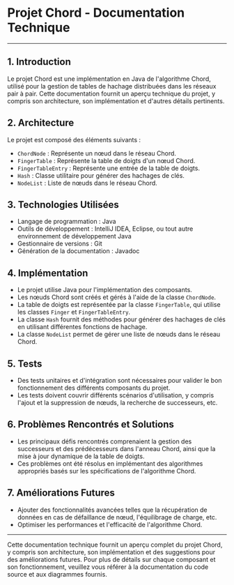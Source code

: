 # Projet Chord - Documentation Technique

---

## 1. Introduction
Le projet Chord est une implémentation en Java de l'algorithme Chord, utilisé pour la gestion de tables de hachage distribuées dans les réseaux pair à pair. Cette documentation fournit un aperçu technique du projet, y compris son architecture, son implémentation et d'autres détails pertinents.

## 2. Architecture
Le projet est composé des éléments suivants :
- `ChordNode` : Représente un nœud dans le réseau Chord.
- `FingerTable` : Représente la table de doigts d'un nœud Chord.
- `FingerTableEntry` : Représente une entrée de la table de doigts.
- `Hash` : Classe utilitaire pour générer des hachages de clés.
- `NodeList` : Liste de nœuds dans le réseau Chord.

## 3. Technologies Utilisées
- Langage de programmation : Java
- Outils de développement : IntelliJ IDEA, Eclipse, ou tout autre environnement de développement Java
- Gestionnaire de versions : Git
- Génération de la documentation : Javadoc


## 4. Implémentation
- Le projet utilise Java pour l'implémentation des composants.
- Les nœuds Chord sont créés et gérés à l'aide de la classe `ChordNode`.
- La table de doigts est représentée par la classe `FingerTable`, qui utilise les classes `Finger` et `FingerTableEntry`.
- La classe `Hash` fournit des méthodes pour générer des hachages de clés en utilisant différentes fonctions de hachage.
- La classe `NodeList` permet de gérer une liste de nœuds dans le réseau Chord.

## 5. Tests
- Des tests unitaires et d'intégration sont nécessaires pour valider le bon fonctionnement des différents composants du projet.
- Les tests doivent couvrir différents scénarios d'utilisation, y compris l'ajout et la suppression de nœuds, la recherche de successeurs, etc.

## 6. Problèmes Rencontrés et Solutions
- Les principaux défis rencontrés comprenaient la gestion des successeurs et des prédécesseurs dans l'anneau Chord, ainsi que la mise à jour dynamique de la table de doigts.
- Ces problèmes ont été résolus en implémentant des algorithmes appropriés basés sur les spécifications de l'algorithme Chord.

## 7. Améliorations Futures
- Ajouter des fonctionnalités avancées telles que la récupération de données en cas de défaillance de nœud, l'équilibrage de charge, etc.
- Optimiser les performances et l'efficacité de l'algorithme Chord.

---

Cette documentation technique fournit un aperçu complet du projet Chord, y compris son architecture, son implémentation et des suggestions pour des améliorations futures. Pour plus de détails sur chaque composant et son fonctionnement, veuillez vous référer à la documentation du code source et aux diagrammes fournis.
